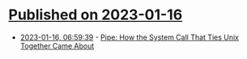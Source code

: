 # [Published on 2023-01-16](index.md)

* [2023-01-16, 06:59:39](https://lobste.rs/s/6djx8f/pipe_how_system_call_ties_unix_together) - [Pipe: How the System Call That Ties Unix Together Came About](https://thenewstack.io/pipe-how-the-system-call-that-ties-unix-together-came-about/)
